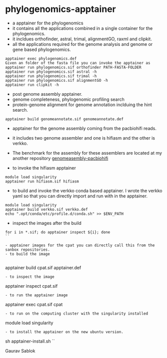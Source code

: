 # phylogenomics-apptainer 

- a apptainer for the phylogenomics
- it contains all the applications combined in a single container for the phylogenomics.
- it incldues orthofinder, astral, trimal, alignmentGO, raxml and clipkit. 
- all the applications required for the genome analysis and genome or gene based phylogenomics.  
```
apptainer exec phylogenomics.def
Given an folder of the fasta file you can invoke the apptainer as
apptainer run phylogenomics.sif orthofinder PATH-FASTA-FOLDER
apptainer run phylogenomics.sif astral -h
apptainer run phylogenomics.sif trimal -h
apptainer run phylogenomics.sif alignmentGO -h
apptainer run clipkit -h
```
- post genome assembly apptainer. 
- genome completeness, phylogenomic profiling search
- protein-genome alignment for genome annotation inclduing the hint search. 

```
apptainer build genomeannotate.sif genomeannotate.def
```

- apptainer for the genome assembly coming from the pacbiohifi reads.
- it includes two genome assembler and one is hifiasm and the other is verkko.
- The benchmark for the assembly for these assemblers are located at my another repository [genomeasembly-pacbiohifi](https://github.com/codecreatede/genomeassembly-pacbiohifi)

- to invoke the hifiasm apptainer 
```
module load singularity
apptainer run hifiasm.sif hifiasm
```
- to build and invoke the verkko conda based apptainer. I wrote the verkko yaml so that you can directly import and run with in the apptainer. 
```
module load singularity 
apptainer build verkko.sif verkko.def 
echo ".opt/conda/etc/profile.d/conda.sh" >> $ENV_PATH
```
- inspect the images after the build 
```
for i in *.sif; do apptainer inspect ${i}; done
``

- apptainer images for the cpat you can directly call this from the sanbox repositories. 
- to build the image
 
```
apptainer build cpat.sif apptainer.def
```
- to inspect the image
```
apptainer inspect cpat.sif
```
- to run the apptainer image 
```
apptainer exec cpat.sif cpat 
```
- to run on the computing cluster with the singularity installed
```
module load singularity
```
- to install the apptainer on the new ubuntu version. 
```
sh apptainer-install.sh 
``

Gaurav Sablok
